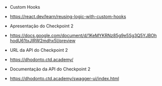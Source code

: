 - Custom Hooks
- https://react.dev/learn/reusing-logic-with-custom-hooks

- Apresentação do Checkpoint 2
- https://docs.google.com/document/d/1KeMYKRNz85g9e5Sg3Q5YJBOhhodU61txJIRW2mdhx5I/preview

- URL da API do Checkpoint 2
- https://dhodonto.ctd.academy/

- Documentação da API do Checkpoint 2
- https://dhodonto.ctd.academy/swagger-ui/index.html
